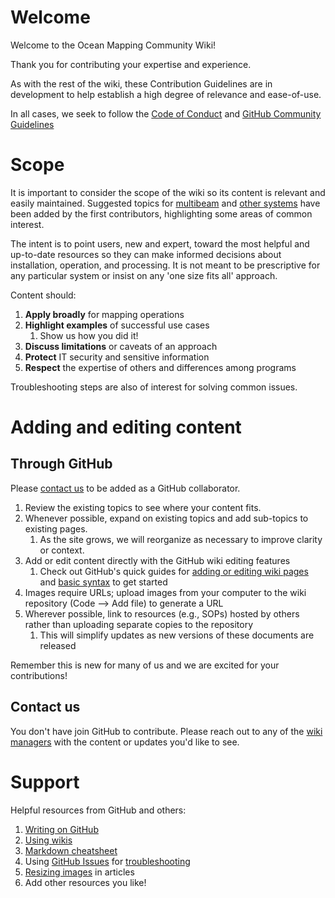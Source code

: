 # Welcome
Welcome to the Ocean Mapping Community Wiki!

Thank you for contributing your expertise and experience.

As with the rest of the wiki, these Contribution Guidelines are in development to help establish a high degree of relevance and ease-of-use.

In all cases, we seek to follow the [Code of Conduct](https://github.com/oceanmapping/community/blob/main/CODE_OF_CONDUCT.md) and [GitHub Community Guidelines](https://docs.github.com/en/github/site-policy/github-community-guidelines)

# Scope
It is important to consider the scope of the wiki so its content is relevant and easily maintained.
Suggested topics for [multibeam](https://github.com/oceanmapping/community/wiki#multibeam-topics) and [other systems](https://github.com/oceanmapping/community/wiki#other-mapping-topics) have been added by the first contributors, highlighting some areas of common interest.

The intent is to point users, new and expert, toward the most helpful and up-to-date resources so they can make informed decisions about installation, operation, and processing.  It is not meant to be prescriptive for any particular system or insist on any 'one size fits all' approach.  

Content should:
1. **Apply broadly** for mapping operations
1. **Highlight examples** of successful use cases
    1. Show us how you did it!
1. **Discuss limitations** or caveats of an approach
1. **Protect** IT security and sensitive information
1. **Respect** the expertise of others and differences among programs

Troubleshooting steps are also of interest for solving common issues.

# Adding and editing content
## Through GitHub
Please [contact us](https://github.com/oceanmapping/community/wiki#contact-us) to be added as a GitHub collaborator.

1. Review the existing topics to see where your content fits.
1. Whenever possible, expand on existing topics and add sub-topics to existing pages.
    1. As the site grows, we will reorganize as necessary to improve clarity or context.
1. Add or edit content directly with the GitHub wiki editing features
    1. Check out GitHub's quick guides for [adding or editing wiki pages](https://docs.github.com/en/communities/documenting-your-project-with-wikis/adding-or-editing-wiki-pages) and [basic syntax](https://docs.github.com/en/github/writing-on-github/getting-started-with-writing-and-formatting-on-github/basic-writing-and-formatting-syntax) to get started
1. Images require URLs; upload images from your computer to the wiki repository (Code --> Add file) to generate a URL
1. Wherever possible, link to resources (e.g., SOPs) hosted by others rather than uploading separate copies to the repository
    1. This will simplify updates as new versions of these documents are released

Remember this is new for many of us and we are excited for your contributions!

## Contact us
You don't have join GitHub to contribute.  Please reach out to any of the [wiki managers](https://github.com/oceanmapping/community/wiki#contact-us) with the content or updates you'd like to see.

# Support
Helpful resources from GitHub and others:
1. [Writing on GitHub](https://docs.github.com/en/github/writing-on-github)
1. [Using wikis](https://docs.github.com/en/communities/documenting-your-project-with-wikis)
1. [Markdown cheatsheet](https://github.com/adam-p/markdown-here/wiki/Markdown-Cheatsheet)
1. Using [GitHub Issues](https://docs.github.com/en/issues/tracking-your-work-with-issues/quickstart) for [troubleshooting](https://github.com/oceanmapping/community/wiki/Troubleshooting)
1. [Resizing images](https://gist.github.com/MichaelPolla/a65ac84286ab523603e64549f9850223) in articles
1. Add other resources you like!
